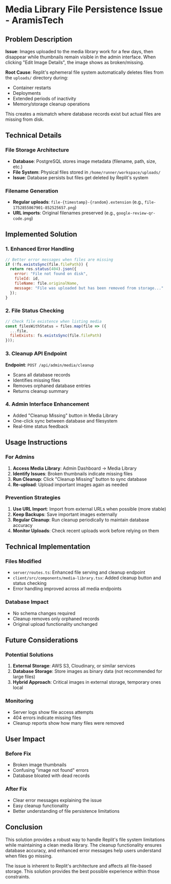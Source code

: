 # Media Library File Persistence Issue - AramisTech

## Problem Description

**Issue**: Images uploaded to the media library work for a few days, then disappear while thumbnails remain visible in the admin interface. When clicking "Edit Image Details", the image shows as broken/missing.

**Root Cause**: Replit's ephemeral file system automatically deletes files from the `uploads/` directory during:
- Container restarts
- Deployments  
- Extended periods of inactivity
- Memory/storage cleanup operations

This creates a mismatch where database records exist but actual files are missing from disk.

## Technical Details

### File Storage Architecture
- **Database**: PostgreSQL stores image metadata (filename, path, size, etc.)
- **File System**: Physical files stored in `/home/runner/workspace/uploads/`
- **Issue**: Database persists but files get deleted by Replit's system

### Filename Generation
- **Regular uploads**: `file-{timestamp}-{random}.extension` (e.g., `file-1752855867901-852525657.png`)
- **URL imports**: Original filenames preserved (e.g., `google-review-qr-code.png`)

## Implemented Solution

### 1. Enhanced Error Handling
```javascript
// Better error messages when files are missing
if (!fs.existsSync(file.filePath)) {
  return res.status(404).json({ 
    error: "File not found on disk",
    fileId: id,
    fileName: file.originalName,
    message: "File was uploaded but has been removed from storage..."
  });
}
```

### 2. File Status Checking
```javascript
// Check file existence when listing media
const filesWithStatus = files.map(file => ({
  ...file,
  fileExists: fs.existsSync(file.filePath)
}));
```

### 3. Cleanup API Endpoint
**Endpoint**: `POST /api/admin/media/cleanup`
- Scans all database records
- Identifies missing files
- Removes orphaned database entries
- Returns cleanup summary

### 4. Admin Interface Enhancement
- Added "Cleanup Missing" button in Media Library
- One-click sync between database and filesystem
- Real-time status feedback

## Usage Instructions

### For Admins
1. **Access Media Library**: Admin Dashboard → Media Library
2. **Identify Issues**: Broken thumbnails indicate missing files
3. **Run Cleanup**: Click "Cleanup Missing" button to sync database
4. **Re-upload**: Upload important images again as needed

### Prevention Strategies
1. **Use URL Import**: Import from external URLs when possible (more stable)
2. **Keep Backups**: Save important images externally
3. **Regular Cleanup**: Run cleanup periodically to maintain database accuracy
4. **Monitor Uploads**: Check recent uploads work before relying on them

## Technical Implementation

### Files Modified
- `server/routes.ts`: Enhanced file serving and cleanup endpoint
- `client/src/components/media-library.tsx`: Added cleanup button and status checking
- Error handling improved across all media endpoints

### Database Impact
- No schema changes required
- Cleanup removes only orphaned records
- Original upload functionality unchanged

## Future Considerations

### Potential Solutions
1. **External Storage**: AWS S3, Cloudinary, or similar services
2. **Database Storage**: Store images as binary data (not recommended for large files)
3. **Hybrid Approach**: Critical images in external storage, temporary ones local

### Monitoring
- Server logs show file access attempts
- 404 errors indicate missing files
- Cleanup reports show how many files were removed

## User Impact

### Before Fix
- Broken image thumbnails
- Confusing "image not found" errors
- Database bloated with dead records

### After Fix
- Clear error messages explaining the issue
- Easy cleanup functionality
- Better understanding of file persistence limitations

## Conclusion

This solution provides a robust way to handle Replit's file system limitations while maintaining a clean media library. The cleanup functionality ensures database accuracy, and enhanced error messages help users understand when files go missing.

The issue is inherent to Replit's architecture and affects all file-based storage. This solution provides the best possible experience within those constraints.